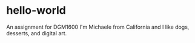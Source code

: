 # hello-world
An assignment for DGM1600
I'm Michaele from California and I like dogs, desserts, and digital art. 
